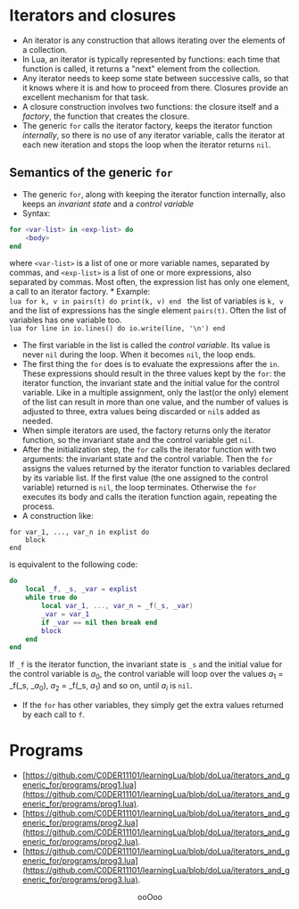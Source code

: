 # Iterators and closures

* An iterator is any construction that allows iterating over the elements of a collection.
* In Lua, an iterator is typically represented by functions: each time that function is called, it returns a "next" element from the collection.
* Any iterator needs to keep some state between successive calls, so that it knows where it is and how to proceed from there. Closures provide an excellent mechanism for that task.
* A closure construction involves two functions: the closure itself and a <em>factory</em>, the function that creates the closure.
* The generic `for` calls the iterator factory, keeps the iterator function <em>internally</em>, so there is no use of any iterator variable, calls the iterator at each new iteration and stops the loop when the iterator returns `nil`.

## Semantics of the generic `for`

* The generic `for`, along with keeping the iterator function internally, also keeps an <em>invariant state</em> and a <em>control variable</em>
* Syntax:<br>
```lua
for <var-list> in <exp-list> do
	<body>
end
```
where `<var-list>` is a list of one or more variable names, separated by commas, and `<exp-list>` is a list of one or more expressions, also separated by commas. Most often, the expression list has only one element, a call to an iterator factory.
	* Example:<br>
	```lua
	for k, v in pairs(t) do
		print(k, v)
	end
	```
	the list of variables is `k, v` and the list of expressions has the single element `pairs(t)`. Often the list of variables has one variable too.<br>
	```lua
	for line in io.lines() do
		io.write(line, '\n')
	end
	```
* The first variable in the list is called the <em>control variable</em>. Its value is never `nil` during the loop. When it becomes `nil`, the loop ends.
* The first thing the `for` does is to evaluate the expressions after the `in`. These expressions should result in the three values kept by the `for`: the iterator function, the invariant state and the initial value for the control variable. Like in a multiple assignment, only the last(or the only) element of the list can result in more than one value, and the number of values is adjusted to three, extra values being discarded or `nil`s added as needed.
* When simple iterators are used, the factory returns only the iterator function, so the invariant state and the control variable get `nil`.
* After the initialization step, the `for` calls the iterator function with two arguments: the invariant state and the control variable. Then the `for` assigns the values returned by the iterator function to variables declared by its variable list. If the first value (the one assigned to the control variable) returned is `nil`, the loop terminates. Otherwise the `for` executes its body and calls the iteration function again, repeating the process.
* A construction like:<br>
```
for var_1, ..., var_n in explist do
	block
end
```
is equivalent to the following code:<br>
```lua
do
	local _f, _s, _var = explist
	while true do
		local var_1, ..., var_n = _f(_s, _var)
		_var = var_1
		if _var == nil then break end
		block
	end
end
```
If `_f` is the iterator function, the invariant state is `_s` and the initial value for the control variable is $a_0$, the control variable will loop over the values $a_1$ = \_f(\_s, \_$a_0$), $a_2$ = \_f(\_s, $a_1$) and so on, until $a_i$ is `nil`.
* If the `for` has other variables, they simply get the extra values returned by each call to `f`.

# Programs

* [https://github.com/C0DER11101/learningLua/blob/doLua/iterators_and_generic_for/programs/prog1.lua](https://github.com/C0DER11101/learningLua/blob/doLua/iterators_and_generic_for/programs/prog1.lua).
* [https://github.com/C0DER11101/learningLua/blob/doLua/iterators_and_generic_for/programs/prog2.lua](https://github.com/C0DER11101/learningLua/blob/doLua/iterators_and_generic_for/programs/prog2.lua).
* [https://github.com/C0DER11101/learningLua/blob/doLua/iterators_and_generic_for/programs/prog3.lua](https://github.com/C0DER11101/learningLua/blob/doLua/iterators_and_generic_for/programs/prog3.lua).

<p align="center">
ooOoo
</p>
